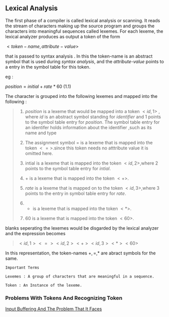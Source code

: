 ## Lexical Analysis

The first phase of a compiler is called lexical analysis or scanning. It reads the stream of characters making  up the source program and groups the characters into meaningful sequences called lexemes. For each lexeme, the lexical analyzer produces as output a token of the form


$<token-name , attribute-value>$

that is passed to syntax analysis . In this the token-name is an abstract symbol that is 
used during *syntax analysis*, and the *attribute-value* points to a entry in the symbol table for this token.

eg : 

$position =  initial  + rate  * 60$   (1.1)

The character is grouped into the following lexemes and mapped into the following :

> 	1. $position$ is a lexeme that would be mapped into a token $<id,1>$ , where $id$ is an abstract symbol standing for *identifier*  and $1$ points to the symbol table entry for $position$. The symbol table entry for an identifer holds information about the identifier ,such as  its name and type
> 	 
> 	2. The assignment symbol $=$ is a lexeme that is mapped into the token $<=>$.since this token needs no atttribute value it is omitted here.
> 	
> 	3. intial is a lexeme that is mapped into the token $<id,2>$,where $2$ points to the symbol table entry for $intial$.
> 	
> 	4. $+$ is a lexeme that is mapped into the token $<+>$.
> 	
> 	5. $rate$ is a lexeme that is mapped on to the token $<id,3>$,where $3$ points to the entry in symbol table entry for $rate$.
> 	
> 	6. * is a lexeme that is mapped into the token $<*>$.
> 	
> 	7. $60$ is a lexeme that is mapped into the token $<60>$.
>      

blanks seperating the lexemes would be disgarded by the lexical analyzer and the expression becomes

>
>  $<id,1> < = > <id,2> <+> <id,3> <*> <60>$
>   

In this representation, the token-names $+ , = , *$ are abract symbols for the same. 


```
Important Terms

Lexemes : A group of characters that are meaningful in a sequence.

Token : An Instance of the lexeme.

```

### Problems With Tokens And Recognizing Token
[Input Buffering And The Problem That It Faces](Input%20Buffering)

[](Role%20Of%20Lexical%20Analyzer.md)
[](Tokens%20,Patterns%20And%20Lexemes)